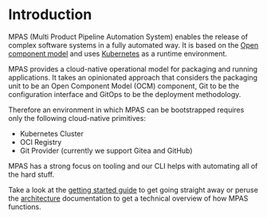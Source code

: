 # Introduction

MPAS (Multi Product Pipeline Automation System) enables the release of complex software
systems in a fully automated way. It is based on the [Open component model](https://github.com/open-component-model/ocm)
and uses [Kubernetes](https://kubernetes.io/) as a runtime environment.

MPAS provides a cloud-native operational model for packaging and running applications. It takes an opinionated approach that considers the packaging unit to be an Open Component Model (OCM) component, Git to be the configuration interface and GitOps to be the deployment methodology. 

Therefore an environment in which MPAS can be bootstrapped requires only the following cloud-native primitives:

- Kubernetes Cluster
- OCI Registry
- Git Provider (currently we support Gitea and GitHub)

MPAS has a strong focus on tooling and our CLI helps with automating all of the hard stuff.

Take a look at the [getting started guide](./getting_started.md) to get going straight away or peruse the [architecture](./architecture.md) documentation to get a technical overview of how MPAS functions.


